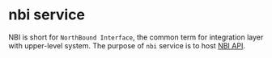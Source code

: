 # nbi service

NBI is short for `NorthBound Interface`, the common term
for integration layer with upper-level system. The purpose of `nbi`
service is to host [NBI API](../../dev/api/nbi/index.md).

